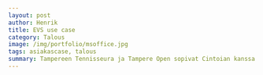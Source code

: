 ```yaml
---
layout: post
author: Henrik
title: EVS use case
category: Talous
image: /img/portfolio/msoffice.jpg
tags: asiakascase, talous
summary: Tampereen Tennisseura ja Tampere Open sopivat Cintoian kanssa pitkäjänteisen kehitystyön aloittamisesta.
---
```

